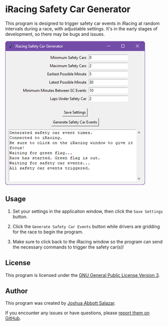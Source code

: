 # iRacing Safety Car Generator

This program is designed to trigger safety car events in iRacing at random intervals during a race, with adjustable settings. It's in the early stages of development, so there may be bugs and issues.

![Screenshot of the main window](screenshot.png)

## Usage

1. Set your settings in the applicaiton window, then click the `Save Settings` button.

2. Click the `Generate Safety Car Events` button while drivers are gridding for the race to begin the program.

3. Make sure to click back to the iRacing window so the program can send the necessary commands to trigger the safety car(s)!

## License

This program is licensed under the [GNU General Public License Version 3](https://www.gnu.org/licenses/gpl-3.0.html).

## Author

This program was created by [Joshua Abbott Salazar](https://github.com/joshjaysalazar).

If you encounter any issues or have questions, please [report them on GitHub](https://github.com/joshjaysalazar/iRacing-Safety-Car-Trigger/issues).
